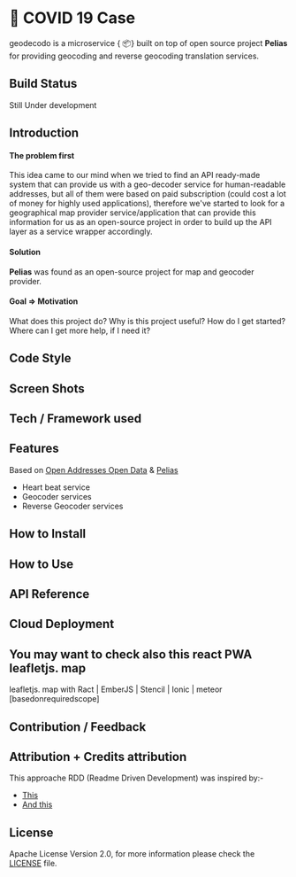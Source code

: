# 🦠 **COVID 19 Case**
geodecodo is a microservice { 📦} built on top of open source project **Pelias** for providing geocoding and reverse geocoding translation services.


## Build Status
Still Under development


## Introduction
#### The problem first
This idea came to our mind when we tried to find an API ready-made system that can provide us with a geo-decoder service for human-readable addresses, but all of them were based on paid subscription (could cost a lot of money for highly used applications), therefore we've started to look for a geographical map provider service/application that can provide this information for us as an open-source project in order to build up the API layer as a service wrapper accordingly.

#### Solution
 **Pelias** was found as an open-source project for map and geocoder provider.

#### Goal => Motivation
What does this project do?
Why is this project useful?
How do I get started?
Where can I get more help, if I need it?

## Code Style

## Screen Shots

## Tech / Framework used

## Features
Based on [Open Addresses Open Data](http://results.openaddresses.io/) & [Pelias](https://pelias.io/)
+  Heart beat service
+  Geocoder services
+  Reverse Geocoder services

## How to Install

## How to Use

## API Reference

## Cloud Deployment

## You may want to check also this react PWA leafletjs. map
leafletjs. map with Ract | EmberJS | Stencil | Ionic | meteor [basedonrequiredscope]

## Contribution / Feedback

## Attribution + Credits attribution

This approache RDD (Readme Driven Development) was inspired by:-

+   [This](https://medium.com/@meakaakka/a-beginners-guide-to-writing-a-kickass-readme-7ac01da88ab3)
+   [And this]( http://tom.preston-werner.com/2010/08/23/readme-driven-development.html)

## License
Apache License Version 2.0, for more information please check the [LICENSE](LICENSE) file.

